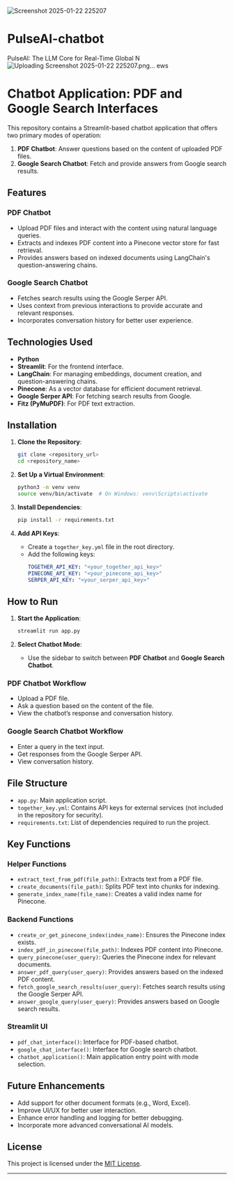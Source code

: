 
![Screenshot 2025-01-22 225207](https://github.com/user-attachments/assets/89e4fbba-7fb8-468d-aec5-fca4183aa000)

# PulseAI-chatbot
PulseAI: The LLM Core for Real-Time Global N![Uploading Screenshot 2025-01-22 225207.png…]()
ews 

# Chatbot Application: PDF and Google Search Interfaces

This repository contains a Streamlit-based chatbot application that offers two primary modes of operation:
1. **PDF Chatbot**: Answer questions based on the content of uploaded PDF files.
2. **Google Search Chatbot**: Fetch and provide answers from Google search results.

## Features

### PDF Chatbot
- Upload PDF files and interact with the content using natural language queries.
- Extracts and indexes PDF content into a Pinecone vector store for fast retrieval.
- Provides answers based on indexed documents using LangChain's question-answering chains.

### Google Search Chatbot
- Fetches search results using the Google Serper API.
- Uses context from previous interactions to provide accurate and relevant responses.
- Incorporates conversation history for better user experience.

## Technologies Used
- **Python**
- **Streamlit**: For the frontend interface.
- **LangChain**: For managing embeddings, document creation, and question-answering chains.
- **Pinecone**: As a vector database for efficient document retrieval.
- **Google Serper API**: For fetching search results from Google.
- **Fitz (PyMuPDF)**: For PDF text extraction.

## Installation

1. **Clone the Repository**:
   ```bash
   git clone <repository_url>
   cd <repository_name>
   ```

2. **Set Up a Virtual Environment**:
   ```bash
   python3 -m venv venv
   source venv/bin/activate  # On Windows: venv\Scripts\activate
   ```

3. **Install Dependencies**:
   ```bash
   pip install -r requirements.txt
   ```

4. **Add API Keys**:
   - Create a `together_key.yml` file in the root directory.
   - Add the following keys:
     ```yaml
     TOGETHER_API_KEY: "<your_together_api_key>"
     PINECONE_API_KEY: "<your_pinecone_api_key>"
     SERPER_API_KEY: "<your_serper_api_key>"
     ```

## How to Run

1. **Start the Application**:
   ```bash
   streamlit run app.py
   ```

2. **Select Chatbot Mode**:
   - Use the sidebar to switch between **PDF Chatbot** and **Google Search Chatbot**.

### PDF Chatbot Workflow
- Upload a PDF file.
- Ask a question based on the content of the file.
- View the chatbot’s response and conversation history.

### Google Search Chatbot Workflow
- Enter a query in the text input.
- Get responses from the Google Serper API.
- View conversation history.

## File Structure
- `app.py`: Main application script.
- `together_key.yml`: Contains API keys for external services (not included in the repository for security).
- `requirements.txt`: List of dependencies required to run the project.

## Key Functions

### Helper Functions
- `extract_text_from_pdf(file_path)`: Extracts text from a PDF file.
- `create_documents(file_path)`: Splits PDF text into chunks for indexing.
- `generate_index_name(file_name)`: Creates a valid index name for Pinecone.

### Backend Functions
- `create_or_get_pinecone_index(index_name)`: Ensures the Pinecone index exists.
- `index_pdf_in_pinecone(file_path)`: Indexes PDF content into Pinecone.
- `query_pinecone(user_query)`: Queries the Pinecone index for relevant documents.
- `answer_pdf_query(user_query)`: Provides answers based on the indexed PDF content.
- `fetch_google_search_results(user_query)`: Fetches search results using the Google Serper API.
- `answer_google_query(user_query)`: Provides answers based on Google search results.

### Streamlit UI
- `pdf_chat_interface()`: Interface for PDF-based chatbot.
- `google_chat_interface()`: Interface for Google search chatbot.
- `chatbot_application()`: Main application entry point with mode selection.

## Future Enhancements
- Add support for other document formats (e.g., Word, Excel).
- Improve UI/UX for better user interaction.
- Enhance error handling and logging for better debugging.
- Incorporate more advanced conversational AI models.

## License
This project is licensed under the [MIT License](LICENSE).



---



